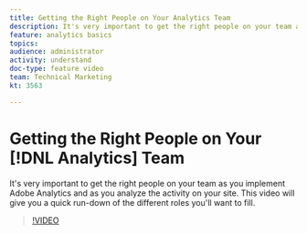 ```yaml
---
title: Getting the Right People on Your Analytics Team
description: It's very important to get the right people on your team as you implement Adobe Analytics and as you analyze the activity on your site. This video will give you a quick run-down of the different roles you'll want to fill.
feature: analytics basics
topics: 
audience: administrator
activity: understand
doc-type: feature video
team: Technical Marketing
kt: 3563

---
```


# Getting the Right People on Your [!DNL Analytics] Team

It's very important to get the right people on your team as you implement Adobe Analytics and as you analyze the activity on your site. This video will give you a quick run-down of the different roles you'll want to fill.

>[!VIDEO](https://video.tv.adobe.com/v/28756/?quality=12)
